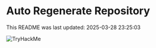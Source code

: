 # Auto Regenerate Repository

This README was last updated: 2025-03-28 23:25:03

 ![TryHackMe](https://tryhackme.com/badge/533634)